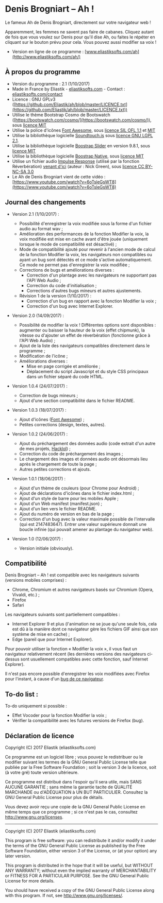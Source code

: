 ﻿# Denis Brogniart – Ah !

Le fameux Ah de Denis Brogniart, directement sur votre navigateur web !

Apparemment, les femmes ne savent pas faire de cabanes. Cliquez autant de fois que vous voulez sur Denis pour qu'il dise Ah, ou faites le répéter en cliquant sur le bouton prévu pour cela. Vous pouvez aussi modifier sa voix !

* Version en ligne de ce programme : [www.eliastiksofts.com/ah](http://www.eliastiksofts.com/ah/)

## À propos du programme

* Version du programme : 2.1 (1/10/2017)
* Made in France by Eliastik - [eliastiksofts.com](http://eliastiksofts.com) - Contact : [eliastiksofts.com/contact](http://eliastiksofts.com/contact)
* Licence : GNU GPLv3 ([https://github.com/Eliastik/ah/blob/master/LICENCE.txt](https://github.com/Eliastik/ah/blob/master/LICENCE.txt))
* Utilise le thème Bootstrap Cosmo de Bootswatch ([https://bootswatch.com/cosmo/](https://bootswatch.com/cosmo/)), sous [licence MIT](https://tldrlegal.com/license/mit-license)
* Utilise la police d'icônes [Font Awesome](http://fontawesome.io/), sous [licence SIL OFL 1.1](http://scripts.sil.org/cms/scripts/page.php?site_id=nrsi&id=OFL) et [MIT](https://tldrlegal.com/license/mit-license)
* Utilise la bibliothèque logicielle [Soundtouch.js](https://github.com/ZVK/stretcher/blob/master/soundtouch.js) sous [licence GNU LGPL 2.1](https://www.gnu.org/licenses/old-licenses/lgpl-2.1.fr.html).
* Utilise la bibliothèque logicielle [Boostrap Slider](https://github.com/seiyria/bootstrap-slider) en version 9.8.1, sous [licence MIT](https://github.com/seiyria/bootstrap-slider/blob/master/LICENSE.md)
* Utilise la bibliothèque logicielle [Boostrap Native](https://github.com/thednp/bootstrap.native), sous [licence MIT](https://github.com/thednp/bootstrap.native/blob/master/LICENSE)
* Utilise un fichier audio [Impulse Response](https://fr.wikipedia.org/wiki/R%C3%A9ponse_impulsionnelle) (utilisé par la fonction Réverbération) [venant d'ici](http://www.openairlib.net/auralizationdb/content/abernyte-grain-silo) (auteur : Nick Green), sous [licence CC BY-NC-SA 3.0](https://creativecommons.org/licenses/by-nc-sa/3.0/)
* Le Ah de Denis Brogniart vient de cette vidéo : [https://www.youtube.com/watch?v=6oTsleGsWT8](https://www.youtube.com/watch?v=6oTsleGsWT8)

## Journal des changements

* Version 2.1 (1/10/2017) :
    - Possibilité d'enregistrer la voix modifiée sous la forme d'un fichier audio au format wav ;
    - Amélioration des performances de la fonction Modifier la voix, la voix modifiée est mise en cache avant d'être jouée (uniquement lorsque le mode de compatibilité est désactivé) ;
    - Mode de compatibilité ajouté pour revenir à l'ancien mode de calcul de la fonction Modifier la voix, les navigateurs non compatibles ou ayant un bug sont détectés et ce mode s'active automatiquement. Ce mode ne permet pas d'enregistrer la voix modifiée ;
    - Corrections de bugs et améliorations diverses :
        - Correction d'un plantage avec les navigateurs ne supportant pas l'API Web Audio ;
        - Correction du code d'initialisation ;
        - Corrections d'autres bugs mineurs et autres ajustements.
    - Révision 1 de la version (1/10/2017) :
        - Correction d'un bug en rapport avec la fonction Modifier la voix ;
        - Correction d'un bug avec Internet Explorer.

* Version 2.0 (14/09/2017) :
    - Possibilité de modifier la voix ! Différentes options sont disponibles : augmenter ou baisser la hauteur de la voix (effet chipmunk), la vitesse ou d'ajouter un effet de réverbération (fonctionne grâce à l'API Web Audio) ;
    - Ajout de la liste des navigateurs compatibles directement dans le programme ;
    - Modification de l'icône ;
    - Améliorations diverses :
        - Mise en page corrigée et améliorée ;
        - Déplacement du script Javascript et du style CSS principaux dans un fichier séparé du code HTML.

* Version 1.0.4 (24/07/2017) :
    - Correction de bugs mineurs ;
    - Ajout d'une section compatibilité dans le fichier README.

* Version 1.0.3 (18/07/2017) :
    - Ajout d'icônes ([Font Awesome](http://fontawesome.io/)) ;
    - Petites corrections (design, textes, autres).

* Version 1.0.2 (24/06/2017) :
    - Ajout du préchargement des données audio (code extrait d'un autre de mes projets, [Hacklol](http://hacklol.eliastiksofts.com)) ;
    - Correction du code de préchargement des images ;
    - Le chargement des images et données audio ont désormais lieu après le chargement de toute la page ;
    - Autres petites corrections et ajouts.

* Version 1.0.1 (18/06/2017) :
    - Ajout d'un thème de couleurs (pour Chrome pour Android) ;
    - Ajout de déclarations d'icônes dans le fichier index.html ;
    - Ajout d'un style de barre pour les mobiles Apple ;
    - Ajout d'un Web manifest (manifest.json) ;
    - Ajout d'un lien vers le fichier README.
    - Ajout du numéro de version en bas de la page ;
    - Correction d'un bug avec la valeur maximale possible de l'intervalle (qui est 2147483647). Entrer une valeur supérieure donnait une boucle infinie (qui pouvait amener au plantage du navigateur web).

* Version 1.0 (12/06/2017) :
    - Version initiale (obviously).

## Compatibilité

Denis Brogniart – Ah ! est compatible avec les navigateurs suivants (versions mobiles comprises) :

* Chrome, Chromium et autres navigateurs basés sur Chromium (Opera, Vivaldi, etc.) ;
* Firefox
* Safari

Les navigateurs suivants sont partiellement compatibles :

* Internet Explorer 9 et plus (l'animation ne se joue qu'une seule fois, cela est dû à la manière dont ce navigateur gère les fichiers GIF ainsi que son système de mise en cache) ;
* Edge (pareil que pour Internet Explorer).

Pour pouvoir utiliser la fonction &laquo; Modifier la voix &raquo;, il vous faut un navigateur relativement récent (les dernières versions des navigateurs ci-dessus sont usuellement compatibles avec cette fonction, sauf Internet Explorer).

Il n'est pas encore possible d'enregistrer les voix modifiées avec Firefox pour l'instant, à cause d'un [bug de ce navigateur](https://bugzilla.mozilla.org/show_bug.cgi?id=1031851).

## To-do list :

To-do uniquement si possible :

* Effet Vocoder pour la fonction Modifier la voix ;
* Vérifier la compatibilité avec les futures versions de Firefox (bug).

## Déclaration de licence

Copyright (C) 2017 Eliastik (eliastiksofts.com)

Ce programme est un logiciel libre ; vous pouvez le redistribuer ou le modifier suivant les termes de la GNU General Public License telle que publiée par la Free Software Foundation ; soit la version 3 de la licence, soit (à votre gré) toute version ultérieure.

Ce programme est distribué dans l'espoir qu'il sera utile, mais SANS AUCUNE GARANTIE ; sans même la garantie tacite de QUALITÉ MARCHANDE ou d'ADÉQUATION à UN BUT PARTICULIER. Consultez la GNU General Public License pour plus de détails.

Vous devez avoir reçu une copie de la GNU General Public License en même temps que ce programme ; si ce n'est pas le cas, consultez http://www.gnu.org/licenses.

----

Copyright (C) 2017 Eliastik (eliastiksofts.com)

This program is free software: you can redistribute it and/or modify it under the terms of the GNU General Public License as published by the Free Software Foundation, either version 3 of the License, or (at your option) any later version.

This program is distributed in the hope that it will be useful, but WITHOUT ANY WARRANTY; without even the implied warranty of MERCHANTABILITY or FITNESS FOR A PARTICULAR PURPOSE. See the GNU General Public License for more details.

You should have received a copy of the GNU General Public License along with this program. If not, see http://www.gnu.org/licenses/.
